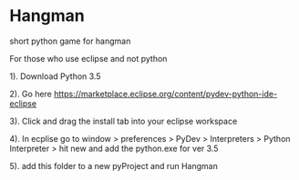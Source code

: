 # Hangman
short python game for hangman

For those who use eclipse and not python

1). Download Python 3.5

2). Go here https://marketplace.eclipse.org/content/pydev-python-ide-eclipse

3). Click and drag the install tab into your eclipse workspace

4). In ecplise go to window > preferences > PyDev > Interpreters > Python Interpreter > hit new and add the python.exe for ver 3.5

5). add this folder to a new pyProject and run  Hangman

